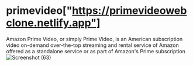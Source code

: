 # primevideo["https://primevideowebclone.netlify.app"]
 Amazon Prime Video, or simply Prime Video, is an American subscription video on-demand over-the-top streaming and rental service of Amazon offered as a standalone service or as part of Amazon's Prime subscription
![Screenshot (63)](https://user-images.githubusercontent.com/30564256/165642324-c1481549-aaef-41c6-89ce-cb4cb0e75386.png)
